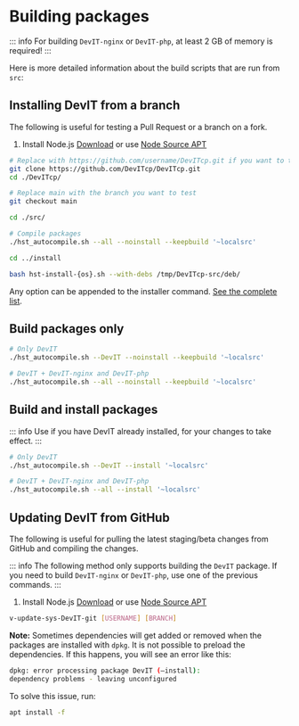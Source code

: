 # Building packages

::: info
For building `DevIT-nginx` or `DevIT-php`, at least 2 GB of memory is required!
:::

Here is more detailed information about the build scripts that are run from `src`:

## Installing DevIT from a branch

The following is useful for testing a Pull Request or a branch on a fork.

1. Install Node.js [Download](https://nodejs.org/en/download) or use [Node Source APT](https://github.com/nodesource/distributions)

```bash
# Replace with https://github.com/username/DevITcp.git if you want to test a branch that you created yourself
git clone https://github.com/DevITcp/DevITcp.git
cd ./DevITcp/

# Replace main with the branch you want to test
git checkout main

cd ./src/

# Compile packages
./hst_autocompile.sh --all --noinstall --keepbuild '~localsrc'

cd ../install

bash hst-install-{os}.sh --with-debs /tmp/DevITcp-src/deb/
```

Any option can be appended to the installer command. [See the complete list](../introduction/getting-started#list-of-installation-options).

## Build packages only

```bash
# Only DevIT
./hst_autocompile.sh --DevIT --noinstall --keepbuild '~localsrc'
```

```bash
# DevIT + DevIT-nginx and DevIT-php
./hst_autocompile.sh --all --noinstall --keepbuild '~localsrc'
```

## Build and install packages

::: info
Use if you have DevIT already installed, for your changes to take effect.
:::

```bash
# Only DevIT
./hst_autocompile.sh --DevIT --install '~localsrc'
```

```bash
# DevIT + DevIT-nginx and DevIT-php
./hst_autocompile.sh --all --install '~localsrc'
```

## Updating DevIT from GitHub

The following is useful for pulling the latest staging/beta changes from GitHub and compiling the changes.

::: info
The following method only supports building the `DevIT` package. If you need to build `DevIT-nginx` or `DevIT-php`, use one of the previous commands.
:::

1. Install Node.js [Download](https://nodejs.org/en/download) or use [Node Source APT](https://github.com/nodesource/distributions)

```bash
v-update-sys-DevIT-git [USERNAME] [BRANCH]
```

**Note:** Sometimes dependencies will get added or removed when the packages are installed with `dpkg`. It is not possible to preload the dependencies. If this happens, you will see an error like this:

```bash
dpkg: error processing package DevIT (–install):
dependency problems - leaving unconfigured
```

To solve this issue, run:

```bash
apt install -f
```
